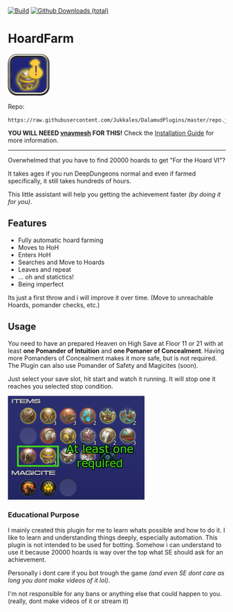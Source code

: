 [![Build](https://github.com/Jukkales/HoardFarm/actions/workflows/build-plugin.yml/badge.svg)](https://github.com/Jukkales/HoardFarm/actions/workflows/build-plugin.yml)
[![Github Downloads (total)](https://img.shields.io/github/downloads/Jukkales/HoardFarm/total.svg)]()

# HoardFarm

![image](icon.png)

Repo:
```
https://raw.githubusercontent.com/Jukkales/DalamudPlugins/master/repo.json
```
**YOU WILL NEEED [vnavmesh](https://github.com/awgil/ffxiv_navmesh) FOR THIS!**
Check the [Installation Guide](https://github.com/Jukkales/HoardFarm/blob/main/INSTALL.md) for more information.

---

Overwhelmed that you have to find 20000 hoards to get "For the Hoard VI"?

It takes ages if you run DeepDungeons normal and even if farmed specifically, it still takes hundreds of hours.

This little assistant will help you getting the achievement faster _(by doing it for you)_.

## Features
- Fully automatic hoard farming
- Moves to HoH
- Enters HoH
- Searches and Move to Hoards
- Leaves and repeat
- ... oh and statictics!
- Being imperfect

Its just a first throw and i will improve it over time. (Move to unreachable Hoards, pomander checks, etc.)

## Usage

You need to have an prepared Heaven on High Save at Floor 11 or 21 with at least **one Pomander of Intuition** and **one Pomaner of Concealment**.
Having more Pomanders of Concealment makes it more safe, but is not required. The Plugin can also use Pomander of Safety and Magicites (soon).

Just select your save slot, hit start and watch it running. It will stop one it reaches you selected stop condition.

![image](images/pomander.png)

### Educational Purpose

I mainly created this plugin for me to learn whats possible and how to do it. 
I like to learn and understanding things deeply, especially automation.
This plugin is not intended to be used for botting.
Somehow i can understand to use it because 20000 hoards is way over the top what SE should ask for an achievement.

Personally i dont care if you bot trough the game _(and even SE dont care as long you dont make videos of it lol)_.

I'm not responsible for any bans or anything else that could happen to you. (really, dont make videos of it or stream it)
